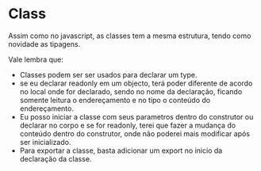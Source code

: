 # Class

<p>Assim como no javascript, as classes tem a mesma estrutura, tendo como novidade as tipagens.</p>
<p>Vale lembra que: </p>

- Classes podem ser ser usados para declarar um type.
- se eu declarar readonly em um objecto, terá poder diferente de acordo no local onde for declarado, sendo no nome da declaração, ficando somente leitura o endereçamento e no tipo o conteúdo do endereçamento.
- Eu posso iniciar a classe com seus parametros dentro do construtor ou declarar no corpo e se for readonly, terei que fazer a mudança do conteúdo dentro do construtor, onde não poderei mais modificar após ser inicializado.
- Para exportar a classe, basta adicionar um export no inicio da declaração da classe.
